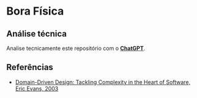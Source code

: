 # Bora Física

## Análise técnica
  Analise tecnicamente este repositório com o [__ChatGPT__](http://chatgpt.com/?q=Analise%20tecnicamente%20esse%20reposit%C3%B3rio%20github.com/lucasfogliarini/BoraFisica).

## Referências

- [Domain-Driven Design: Tackling Complexity in the Heart of Software, Eric Evans, 2003](http://chatgpt.com/?q=Livro%20Domain-Driven%20Design,%20Eric%20Evans)
